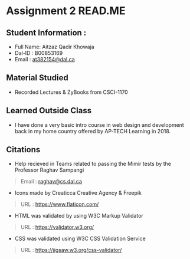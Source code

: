 # Assignment 2 READ.ME

## Student Information :

* Full Name: Aitzaz Qadir Khowaja
* Dal-ID   : B00853169
* Email    : at382154@dal.ca

## Material Studied

* Recorded Lectures & ZyBooks from CSCI-1170

## Learned Outside Class

* I have done a very basic intro course in web design and development back in my home country offered by AP-TECH Learning in 2018.

## Citations

* Help recieved in Teams related to passing the Mimir tests by the Professor Raghav Sampangi
>Email : raghav@cs.dal.ca
* Icons made by Creaticca Creative Agency & Freepik
>URL : https://www.flaticon.com/
* HTML was validated by using W3C Markup Validator
>URL : https://validator.w3.org/
* CSS was validated using W3C CSS Validation Service
>URL : https://jigsaw.w3.org/css-validator/